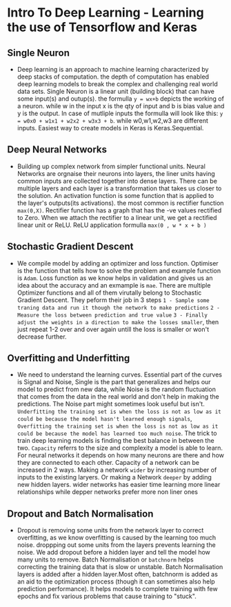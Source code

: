 # Intro To Deep Learning - Learning the use of Tensorflow and Keras

## Single Neuron 
- Deep learning is an approach to machine learning characterized by deep stacks of computation. the depth of computation has enabled deep learning models to break the complex and challenging real world data sets. Single Neuron is a linear unit (building block) that can have some input(s) and outup(s). the formulla `y = wx+b` depicts the working of a neuron. while w in the input x is the qty of input and b is bias value and y is the output. In case of mutliple inputs the formulla will look like this: `y = w0x0 + w1x1 + w2x2 + w3x3 + b`. while w0,w1,w2,w3 are different inputs.  Easiest way to create models in Keras is Keras.Sequential. 

## Deep Neural Networks 
- Building up complex network from simpler functional units. Neural Networks are orgnaise their neurons into layers, the liner units having common inputs are collected together into dense layers. There can be multiple layers and each layer is a transformation that takes us closer to the solution. An activation function is some function that is applied to the layer's outputs(its activations). the most common is rectifier function `max(0,X)`. Rectifier function has a graph that has the -ve values rectified to Zero. When we attach the rectifier to a linear unit, we get a rectified linear unit or ReLU. ReLU application formulla `max(0 , w * x + b )`

## Stochastic Gradient Descent
- We compile model by adding an optimizer and loss function. Optimiser is the function that tells how to solve the problem and example function is `Adam`. Loss function as we know helps in validation and gives us an idea about the accuracy and an exmample is `mae`. There are multiple Optimizer functions and all of them virutally belong to Stochastic Gradient Descent. They peform their job in 3 steps `1 - Sample some traning data and run it though the network to make predictions` `2 - Measure the loss between prediction and true value` `3 - Finally adjust the weights in a direction to make the losses smaller`, then just repeat 1-2 over and over again untill the loss is smaller or won't decrease further.

## Overfitting and Underfitting
- We need to understand the learning curves. Essential part of the curves is Signal and Noise, Single is the part that generalizes and helps our model to predict from new data, while Noise is the random fluctuation that comes from the data in the real world and don't help in making the predictions. The Noise part might sometimes look useful but isn't. `Underfitting the training set is when the loss is not as low as it could be because the model hasn't learned enough signals`, `Overfitting the training set is when the loss is not as low as it could be because the model has learned too much noise`. The trick to train deep learning models is finding the best balance in between the two. `Capacity` referrs to the size and complexity a model is able to learn. For neural networks it depends on how many neurons are there and how they are connected to each other. Capacity of a network can be increased in 2 ways. Making a network `wider` by increasing number of inputs to the existing laryers. Or making a Network `deeper` by adding new hidden layers. wider networks has easier time learning more linear relationships while depper networks prefer more non liner ones

## Dropout and Batch Normalisation 
- Dropout is removing some units from the network layer to correct overfitting, as we know overfitting is caused by the learning too much noise. droppping out some units from the layers prevents learning the noise. We add dropout before a hidden layer and tell the model how many units to remove. Batch Normalisation or `batchnorm` helps correcting the training data that is slow or unstable. Batch Normalisation layers is added after a hidden layer.Most often, batchnorm is added as an aid to the optimization process (though it can sometimes also help prediction performance). It helps models to complete training with few epochs and fix various problems that cause training to "stuck".